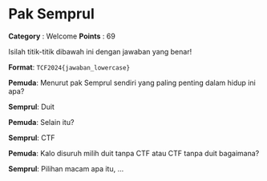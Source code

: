 # Pak Semprul

**Category** : Welcome
**Points** : 69

Isilah titik-titik dibawah ini dengan jawaban yang benar!

**Format**: `TCF2024{jawaban_lowercase}`

**Pemuda**: Menurut pak Semprul sendiri yang paling penting dalam hidup ini apa?

**Semprul**: Duit

**Pemuda**: Selain itu?

**Semprul**: CTF

**Pemuda**: Kalo disuruh milih duit tanpa CTF atau CTF tanpa duit bagaimana?

**Semprul**: Pilihan macam apa itu, ...



